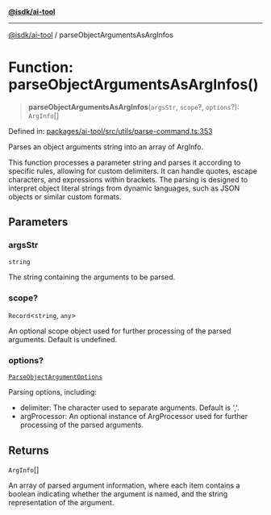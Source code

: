 [**@isdk/ai-tool**](../README.md)

***

[@isdk/ai-tool](../globals.md) / parseObjectArgumentsAsArgInfos

# Function: parseObjectArgumentsAsArgInfos()

> **parseObjectArgumentsAsArgInfos**(`argsStr`, `scope`?, `options`?): `ArgInfo`[]

Defined in: [packages/ai-tool/src/utils/parse-command.ts:353](https://github.com/isdk/ai-tool.js/blob/62dd65284e1c50d2e8546a14ae292154369bdb2c/src/utils/parse-command.ts#L353)

Parses an object arguments string into an array of ArgInfo.

This function processes a parameter string and parses it according to specific rules, allowing for custom delimiters.
It can handle quotes, escape characters, and expressions within brackets. The parsing is designed to interpret
object literal strings from dynamic languages, such as JSON objects or similar custom formats.

## Parameters

### argsStr

`string`

The string containing the arguments to be parsed.

### scope?

`Record`\<`string`, `any`\>

An optional scope object used for further processing of the parsed arguments. Default is undefined.

### options?

[`ParseObjectArgumentOptions`](../interfaces/ParseObjectArgumentOptions.md)

Parsing options, including:
  - delimiter: The character used to separate arguments. Default is ','.
  - argProcessor: An optional instance of ArgProcessor used for further processing of the parsed arguments.

## Returns

`ArgInfo`[]

An array of parsed argument information, where each item contains a boolean indicating whether the argument is named,
         and the string representation of the argument.
